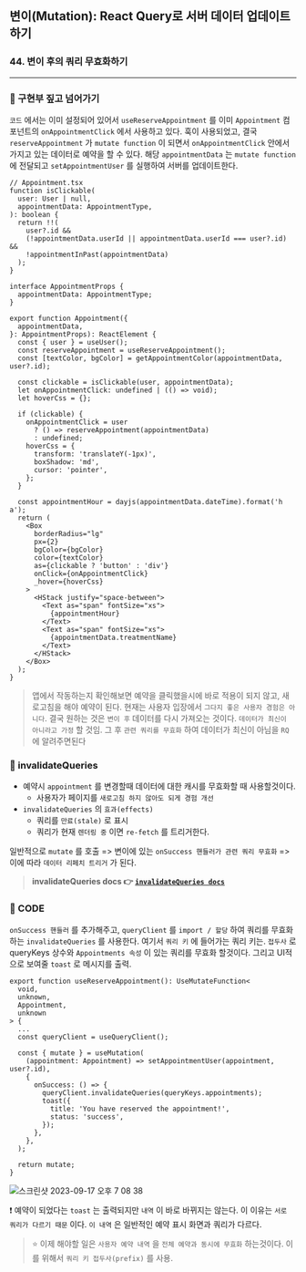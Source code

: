 ## 변이(Mutation): React Query로 서버 데이터 업데이트하기
### 44. 변이 후의 쿼리 무효화하기
<hr>

### 📌 구현부 짚고 넘어가기

`코드` 에서는 이미 설정되어 있어서 `useReserveAppointment` 를 이미 `Appointment` 컴포넌트의 `onAppointmentClick` 에서 사용하고 있다. 훅이 사용되었고, 결국 `reserveAppointment` 가 `mutate function` 이 되면서 `onAppointmentClick` 안에서 가지고 있는 데이터로 예약을 할 수 있다. 해당 `appointmentData` 는 `mutate function` 에 전달되고 `setAppointmentUser` 를 실행하여 서버를 업데이트한다.

```tsx
// Appointment.tsx
function isClickable(
  user: User | null,
  appointmentData: AppointmentType,
): boolean {
  return !!(
    user?.id &&
    (!appointmentData.userId || appointmentData.userId === user?.id) &&
    !appointmentInPast(appointmentData)
  );
}

interface AppointmentProps {
  appointmentData: AppointmentType;
}

export function Appointment({
  appointmentData,
}: AppointmentProps): ReactElement {
  const { user } = useUser();
  const reserveAppointment = useReserveAppointment();
  const [textColor, bgColor] = getAppointmentColor(appointmentData, user?.id);

  const clickable = isClickable(user, appointmentData);
  let onAppointmentClick: undefined | (() => void);
  let hoverCss = {};

  if (clickable) {
    onAppointmentClick = user
      ? () => reserveAppointment(appointmentData)
      : undefined;
    hoverCss = {
      transform: 'translateY(-1px)',
      boxShadow: 'md',
      cursor: 'pointer',
    };
  }

  const appointmentHour = dayjs(appointmentData.dateTime).format('h a');
  return (
    <Box
      borderRadius="lg"
      px={2}
      bgColor={bgColor}
      color={textColor}
      as={clickable ? 'button' : 'div'}
      onClick={onAppointmentClick}
      _hover={hoverCss}
    >
      <HStack justify="space-between">
        <Text as="span" fontSize="xs">
          {appointmentHour}
        </Text>
        <Text as="span" fontSize="xs">
          {appointmentData.treatmentName}
        </Text>
      </HStack>
    </Box>
  );
}

```

> 앱에서 작동하는지 확인해보면 예약을 클릭했을시에 바로 적용이 되지 않고, 새로고침을 해야 예약이 된다. 
현재는 사용자 입장에서 `그다지 좋은 사용자 경험은 아니다`. 결국 원하는 것은 `변이 후` 데이터를 다시 가져오는 것이다. `데이터가 최신이 아니라고 가정` 할 것임.
그 후 `관련 쿼리를 무효화` 하여 데이터가 최신이 아님을 `RQ` 에 알려주면된다

### 📌 invalidateQueries

- 예약시 `appointment` 를 변경할때 데이터에 대한 캐시를 무효화할 때 사용할것이다.
  - 사용자가 페이지를 `새로고침 하지 않아도 되게 경험 개선`
- `invalidateQueries` 의 `효과(effects)`
  - 쿼리를 `만료(stale)` 로 표시
  - 쿼리가 현재 `렌더링 중` 이면 `re-fetch` 를 트리거한다.

일반적으로 `mutate` 를 호출 => 변이에 있는 `onSuccess 핸들러가 관련 쿼리 무효화` => 이에 따라 `데이터 리페치 트리거` 가 된다. 

> **invalidateQueries docs 👉 [`invalidateQueries docs`]**

### 📌 CODE

`onSuccess 핸들러` 를 추가해주고, `queryClient` 를 `import / 할당` 하여 쿼리를 무효화하는 `invalidateQueries` 를 사용한다. 여기서 `쿼리 키` 에 들어가는 쿼리 키는. `접두사` 로 queryKeys 상수와 `Appointments 속성` 이 있는 쿼리를 무효화 할것이다.
그리고 UI적으로 보여줄 `toast` 로 메시지를 출력.

```tsx
export function useReserveAppointment(): UseMutateFunction<
  void,
  unknown,
  Appointment,
  unknown
> {
  ...
  const queryClient = useQueryClient();

  const { mutate } = useMutation(
    (appointment: Appointment) => setAppointmentUser(appointment, user?.id),
    {
      onSuccess: () => {
        queryClient.invalidateQueries(queryKeys.appointments);
        toast({
          title: 'You have reserved the appointment!',
          status: 'success',
        });
      },
    },
  );

  return mutate;
}
```

![스크린샷 2023-09-17 오후 7 08 38](https://github.com/chromeheartz/TIL/assets/95161113/e3cf9101-010a-4266-b788-3a5a7eb4b28d)


❗️ 예약이 되었다는 `toast` 는 출력되지만 `내역` 이 바로 바뀌지는 않는다.
이 이유는 `서로 쿼리가 다르기 때문` 이다. `이 내역` 은 일반적인 예약 표시 화면과 쿼리가 다르다. 
> ⭐️ 이제 해야할 일은 `사용자 예약 내역` 을 `전체 예약과 동시에 무효화` 하는것이다. 
이를 위해서 `쿼리 키 접두사(prefix)` 를 사용.

[`invalidateQueries docs`]: https://tanstack.com/query/latest/docs/react/guides/query-invalidation?from=reactQueryV3&original=https%3A%2F%2Ftanstack.com%2Fquery%2Fv3%2Fdocs%2Fguides%2Fquery-invalidation
